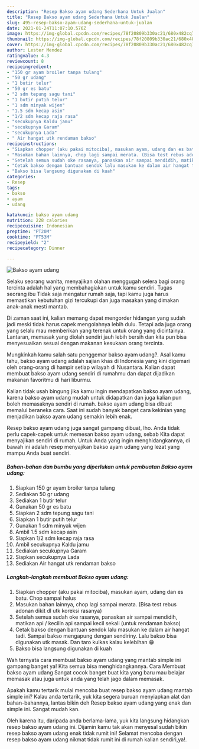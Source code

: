 ```yaml
---
description: "Resep Bakso ayam udang Sederhana Untuk Jualan"
title: "Resep Bakso ayam udang Sederhana Untuk Jualan"
slug: 495-resep-bakso-ayam-udang-sederhana-untuk-jualan
date: 2021-01-24T11:07:10.576Z
image: https://img-global.cpcdn.com/recipes/78f20809b330ac21/680x482cq70/bakso-ayam-udang-foto-resep-utama.jpg
thumbnail: https://img-global.cpcdn.com/recipes/78f20809b330ac21/680x482cq70/bakso-ayam-udang-foto-resep-utama.jpg
cover: https://img-global.cpcdn.com/recipes/78f20809b330ac21/680x482cq70/bakso-ayam-udang-foto-resep-utama.jpg
author: Lester Mendez
ratingvalue: 4.3
reviewcount: 8
recipeingredient:
- "150 gr ayam broiler tanpa tulang"
- "50 gr udang"
- "1 butir telur"
- "50 gr es batu"
- "2 sdm tepung sagu tani"
- "1 butir putih telur"
- "1 sdm minyak wijen"
- "1.5 sdm kecap asin"
- "1/2 sdm kecap raja rasa"
- "secukupnya Kaldu jamu"
- "secukupnya Garam"
- "secukupnya Lada"
- " Air hangat utk rendaman bakso"
recipeinstructions:
- "Siapkan chopper (aku pakai mitociba), masukan ayam, udang dan es batu. Chop sampai halus"
- "Masukan bahan lainnya, chop lagi sampai merata. (Bisa test rebus adonan dikit dl utk koreksi rasanya)"
- "Setelah semua sudah oke rasanya, panaskan air sampai mendidih, matikan api / kecilin api sampai kecil sekali (untuk rendaman bakso)"
- "Cetak bakso dengan bantuan sendok lalu masukan ke dalam air hangat tadi. Sampai bakso mengapung dengan sendiriny. Lalu bakso bisa digunakan utk masak. Dan taro kulkas kalau kelebihan 😁"
- "Bakso bisa langsung digunakan di kuah"
categories:
- Resep
tags:
- bakso
- ayam
- udang

katakunci: bakso ayam udang 
nutrition: 228 calories
recipecuisine: Indonesian
preptime: "PT20M"
cooktime: "PT53M"
recipeyield: "2"
recipecategory: Dinner

---
```



![Bakso ayam udang](https://img-global.cpcdn.com/recipes/78f20809b330ac21/680x482cq70/bakso-ayam-udang-foto-resep-utama.jpg)

Selaku seorang wanita, menyajikan olahan menggugah selera bagi orang tercinta adalah hal yang membahagiakan untuk kamu sendiri. Tugas seorang ibu Tidak saja mengatur rumah saja, tapi kamu juga harus memastikan kebutuhan gizi tercukupi dan juga masakan yang dimakan anak-anak mesti mantab.

Di zaman  saat ini, kalian memang dapat mengorder hidangan yang sudah jadi meski tidak harus capek mengolahnya lebih dulu. Tetapi ada juga orang yang selalu mau memberikan yang terenak untuk orang yang dicintainya. Lantaran, memasak yang diolah sendiri jauh lebih bersih dan kita pun bisa menyesuaikan sesuai dengan makanan kesukaan orang tercinta. 



Mungkinkah kamu salah satu penggemar bakso ayam udang?. Asal kamu tahu, bakso ayam udang adalah sajian khas di Indonesia yang kini digemari oleh orang-orang di hampir setiap wilayah di Nusantara. Kalian dapat membuat bakso ayam udang sendiri di rumahmu dan dapat dijadikan makanan favoritmu di hari liburmu.

Kalian tidak usah bingung jika kamu ingin mendapatkan bakso ayam udang, karena bakso ayam udang mudah untuk didapatkan dan juga kalian pun boleh memasaknya sendiri di rumah. bakso ayam udang bisa dibuat memalui beraneka cara. Saat ini sudah banyak banget cara kekinian yang menjadikan bakso ayam udang semakin lebih enak.

Resep bakso ayam udang juga sangat gampang dibuat, lho. Anda tidak perlu capek-capek untuk memesan bakso ayam udang, sebab Kita dapat menyajikan sendiri di rumah. Untuk Anda yang ingin menghidangkannya, di bawah ini adalah resep menyajikan bakso ayam udang yang lezat yang mampu Anda buat sendiri.

<!--inarticleads1-->

##### Bahan-bahan dan bumbu yang diperlukan untuk pembuatan Bakso ayam udang:

1. Siapkan 150 gr ayam broiler tanpa tulang
1. Sediakan 50 gr udang
1. Sediakan 1 butir telur
1. Gunakan 50 gr es batu
1. Siapkan 2 sdm tepung sagu tani
1. Siapkan 1 butir putih telur
1. Gunakan 1 sdm minyak wijen
1. Ambil 1.5 sdm kecap asin
1. Siapkan 1/2 sdm kecap raja rasa
1. Ambil secukupnya Kaldu jamu
1. Sediakan secukupnya Garam
1. Siapkan secukupnya Lada
1. Sediakan  Air hangat utk rendaman bakso




<!--inarticleads2-->

##### Langkah-langkah membuat Bakso ayam udang:

1. Siapkan chopper (aku pakai mitociba), masukan ayam, udang dan es batu. Chop sampai halus
1. Masukan bahan lainnya, chop lagi sampai merata. (Bisa test rebus adonan dikit dl utk koreksi rasanya)
1. Setelah semua sudah oke rasanya, panaskan air sampai mendidih, matikan api / kecilin api sampai kecil sekali (untuk rendaman bakso)
1. Cetak bakso dengan bantuan sendok lalu masukan ke dalam air hangat tadi. Sampai bakso mengapung dengan sendiriny. Lalu bakso bisa digunakan utk masak. Dan taro kulkas kalau kelebihan 😁
1. Bakso bisa langsung digunakan di kuah




Wah ternyata cara membuat bakso ayam udang yang mantab simple ini gampang banget ya! Kita semua bisa menghidangkannya. Cara Membuat bakso ayam udang Sangat cocok banget buat kita yang baru mau belajar memasak atau juga untuk anda yang telah jago dalam memasak.

Apakah kamu tertarik mulai mencoba buat resep bakso ayam udang mantab simple ini? Kalau anda tertarik, yuk kita segera buruan menyiapkan alat dan bahan-bahannya, lantas bikin deh Resep bakso ayam udang yang enak dan simple ini. Sangat mudah kan. 

Oleh karena itu, daripada anda berlama-lama, yuk kita langsung hidangkan resep bakso ayam udang ini. Dijamin kamu tak akan menyesal sudah bikin resep bakso ayam udang enak tidak rumit ini! Selamat mencoba dengan resep bakso ayam udang nikmat tidak rumit ini di rumah kalian sendiri,ya!.

